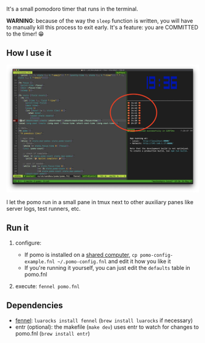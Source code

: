 It's a small pomodoro timer that runs in the terminal.

**WARNING**: because of the way the `sleep` function is written, you will have to manually kill this process to exit early. It's a feature: you are COMMITTED to the timer! 😁

## How I use it

![screenshot of pomo.fnl running in a small pane in tmux](doc/tmux.png)

I let the pomo run in a small pane in tmux next to other auxiliary panes like server logs, test runners, etc.

## Run it

1. configure:

    - If pomo is installed on a [shared computer](http://tilde.town/), `cp pomo-config-example.fnl ~/.pomo-config.fnl` and edit it how you like it
    - If you're running it yourself, you can just edit the `defaults` table in pomo.fnl

2. execute: `fennel pomo.fnl`

## Dependencies

- [fennel](https://fennel-lang.org/): `luarocks install fennel` (`brew install luarocks` if necessary)
- entr (optional): the makefile (`make dev`) uses entr to watch for changes to pomo.fnl (`brew install entr`)
